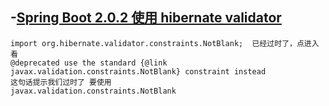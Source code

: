 -[Spring Boot 2.0.2 使用 hibernate validator](https://blog.csdn.net/u013107634/article/details/80639412)
-

```
import org.hibernate.validator.constraints.NotBlank;  已经过时了，点进入看
@deprecated use the standard {@link javax.validation.constraints.NotBlank} constraint instead
这句话提示我们过时了 要使用 
javax.validation.constraints.NotBlank 
```